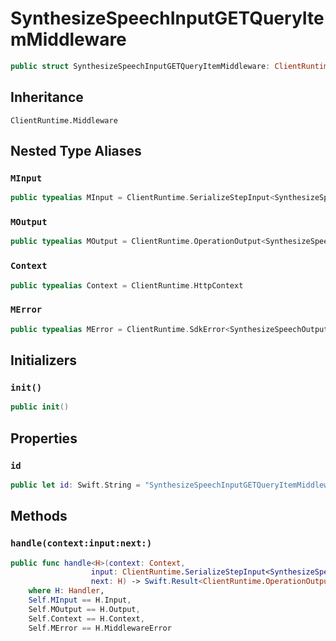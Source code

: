 # SynthesizeSpeechInputGETQueryItemMiddleware

``` swift
public struct SynthesizeSpeechInputGETQueryItemMiddleware: ClientRuntime.Middleware 
```

## Inheritance

`ClientRuntime.Middleware`

## Nested Type Aliases

### `MInput`

``` swift
public typealias MInput = ClientRuntime.SerializeStepInput<SynthesizeSpeechInput>
```

### `MOutput`

``` swift
public typealias MOutput = ClientRuntime.OperationOutput<SynthesizeSpeechOutputResponse>
```

### `Context`

``` swift
public typealias Context = ClientRuntime.HttpContext
```

### `MError`

``` swift
public typealias MError = ClientRuntime.SdkError<SynthesizeSpeechOutputError>
```

## Initializers

### `init()`

``` swift
public init() 
```

## Properties

### `id`

``` swift
public let id: Swift.String = "SynthesizeSpeechInputGETQueryItemMiddleware"
```

## Methods

### `handle(context:input:next:)`

``` swift
public func handle<H>(context: Context,
                  input: ClientRuntime.SerializeStepInput<SynthesizeSpeechInput>,
                  next: H) -> Swift.Result<ClientRuntime.OperationOutput<SynthesizeSpeechOutputResponse>, MError>
    where H: Handler,
    Self.MInput == H.Input,
    Self.MOutput == H.Output,
    Self.Context == H.Context,
    Self.MError == H.MiddlewareError
```
